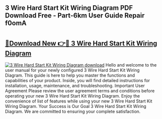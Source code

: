 ## 3 Wire Hard Start Kit Wiring Diagram PDF Download Free - Part-6km User Guide Repair f0omA

# <h2><a href="http://dftmwa8.blite.top/?on=3+Wire+Hard+Start+Kit+Wiring+Diagram">🔗Download New 👉🔴 3 Wire Hard Start Kit Wiring Diagram</a></h2>

[![3 Wire Hard Start Kit Wiring Diagram download](https://i.imgur.com/lujVjoI.png)](http://dftmwa8.blite.top/?on=3+Wire+Hard+Start+Kit+Wiring+Diagram)
Hello and welcome to the user manual for your newly configured 3 Wire Hard Start Kit Wiring Diagram. This guide is here to help you master the functions and capabilities of your product. Inside, you will find detailed instructions for installation, usage, maintenance, and troubleshooting. Important User Agreement Please review the user agreement terms and conditions before operating your new 3 Wire Hard Start Kit Wiring Diagram. Enjoy the convenience of list of features while using your new 3 Wire Hard Start Kit Wiring Diagram. Your Success is Our Goal 3 Wire Hard Start Kit Wiring Diagram. We are committed to ensuring your complete satisfaction.
